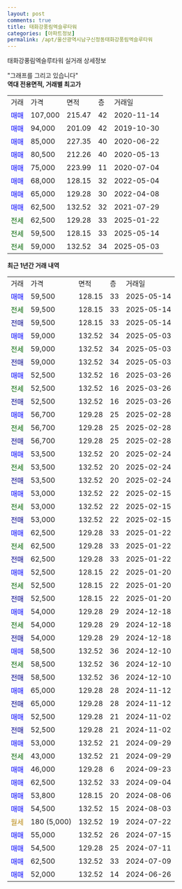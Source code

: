 ```yaml
---
layout: post
comments: true
title: 태화강풍림엑슬루타워
categories: [아파트정보]
permalink: /apt/울산광역시남구신정동태화강풍림엑슬루타워
---
```


태화강풍림엑슬루타워 실거래 상세정보

<script type="text/javascript">
  google.charts.load('current', {'packages':['line', 'corechart']});
  google.charts.setOnLoadCallback(drawChart);

  function drawChart() {
    var data = new google.visualization.DataTable();
    data.addColumn('date', '거래일');
    data.addColumn('number', "매매");
    data.addColumn('number', "전세");
    data.addColumn('number', "전매");

    data.addRows([[new Date(Date.parse("2025-05-14")), 59500, null, null], [new Date(Date.parse("2025-05-14")), null, 59500, null], [new Date(Date.parse("2025-05-14")), null, null, 59500], [new Date(Date.parse("2025-05-03")), 59000, null, null], [new Date(Date.parse("2025-05-03")), null, 59000, null], [new Date(Date.parse("2025-05-03")), null, null, 59000], [new Date(Date.parse("2025-03-26")), 52500, null, null], [new Date(Date.parse("2025-03-26")), null, 52500, null], [new Date(Date.parse("2025-03-26")), null, null, 52500], [new Date(Date.parse("2025-02-28")), 56700, null, null], [new Date(Date.parse("2025-02-28")), null, 56700, null], [new Date(Date.parse("2025-02-28")), null, null, 56700], [new Date(Date.parse("2025-02-24")), 53500, null, null], [new Date(Date.parse("2025-02-24")), null, 53500, null], [new Date(Date.parse("2025-02-24")), null, null, 53500], [new Date(Date.parse("2025-02-15")), 53000, null, null], [new Date(Date.parse("2025-02-15")), null, 53000, null], [new Date(Date.parse("2025-02-15")), null, null, 53000], [new Date(Date.parse("2025-01-22")), 62500, null, null], [new Date(Date.parse("2025-01-22")), null, 62500, null], [new Date(Date.parse("2025-01-22")), null, null, 62500], [new Date(Date.parse("2025-01-20")), 52500, null, null], [new Date(Date.parse("2025-01-20")), null, 52500, null], [new Date(Date.parse("2025-01-20")), null, null, 52500], [new Date(Date.parse("2024-12-18")), 54000, null, null], [new Date(Date.parse("2024-12-18")), null, 54000, null], [new Date(Date.parse("2024-12-18")), null, null, 54000], [new Date(Date.parse("2024-12-10")), 58500, null, null], [new Date(Date.parse("2024-12-10")), null, 58500, null], [new Date(Date.parse("2024-12-10")), null, null, 58500], [new Date(Date.parse("2024-11-12")), 65000, null, null], [new Date(Date.parse("2024-11-12")), null, null, 65000], [new Date(Date.parse("2024-11-02")), 52500, null, null], [new Date(Date.parse("2024-11-02")), null, null, 52500], [new Date(Date.parse("2024-09-29")), 53000, null, null], [new Date(Date.parse("2024-09-29")), null, 43000, null], [new Date(Date.parse("2024-09-23")), 46000, null, null], [new Date(Date.parse("2024-09-04")), 62500, null, null], [new Date(Date.parse("2024-08-06")), 53800, null, null], [new Date(Date.parse("2024-08-03")), 54500, null, null], [new Date(Date.parse("2024-07-22")), null, null, null], [new Date(Date.parse("2024-07-15")), 55000, null, null], [new Date(Date.parse("2024-07-11")), 54500, null, null], [new Date(Date.parse("2024-07-09")), 62500, null, null], [new Date(Date.parse("2024-06-26")), 52000, null, null]]);

    var options = {
      hAxis: {
        format: 'yyyy/MM/dd'
      },    
      lineWidth: 0,
      pointsVisible: true,    
      title: '최근 1년간 유형별 실거래가 분포',
      legend: { position: 'bottom' }
    };

    var formatter = new google.visualization.NumberFormat({pattern:'###,###'} );
    formatter.format(data, 1);
    formatter.format(data, 2);
    
    setTimeout(function() {
        var chart = new google.visualization.LineChart(document.getElementById('columnchart_material'));
        chart.draw(data, (options));
        document.getElementById('loading').style.display = 'none';
    }, 200);
  }
</script>


<div id="loading" style="z-index:20; display: block; margin-left: 0px">"그래프를 그리고 있습니다"</div>
<div id="columnchart_material" style="width: 95%; margin-left: 0px; display: block"></div>
<!-- contents start -->
<b>역대 전용면적, 거래별 최고가</b>
<table class="sortable">
    <tr>
      <td>거래</td>
      <td>가격</td>
      <td>면적</td>
      <td>층</td>
      <td>거래일</td>
    </tr>
        <tr>
          <td><a style="color: blue">매매</a></td>
          <td>107,000</td>
          <td>215.47</td>
          <td>42</td>
          <td>2020-11-14</td>
        </tr>            <tr>
          <td><a style="color: blue">매매</a></td>
          <td>94,000</td>
          <td>201.09</td>
          <td>42</td>
          <td>2019-10-30</td>
        </tr>            <tr>
          <td><a style="color: blue">매매</a></td>
          <td>85,000</td>
          <td>227.35</td>
          <td>40</td>
          <td>2020-06-22</td>
        </tr>            <tr>
          <td><a style="color: blue">매매</a></td>
          <td>80,500</td>
          <td>212.26</td>
          <td>40</td>
          <td>2020-05-13</td>
        </tr>            <tr>
          <td><a style="color: blue">매매</a></td>
          <td>75,000</td>
          <td>223.99</td>
          <td>11</td>
          <td>2020-07-04</td>
        </tr>            <tr>
          <td><a style="color: blue">매매</a></td>
          <td>68,000</td>
          <td>128.15</td>
          <td>32</td>
          <td>2022-05-04</td>
        </tr>            <tr>
          <td><a style="color: blue">매매</a></td>
          <td>65,000</td>
          <td>129.28</td>
          <td>30</td>
          <td>2022-04-08</td>
        </tr>            <tr>
          <td><a style="color: blue">매매</a></td>
          <td>62,500</td>
          <td>132.52</td>
          <td>32</td>
          <td>2021-07-29</td>
        </tr>        
        <tr>
              <td><a style="color: darkgreen">전세</a></td>
              <td>62,500</td>
              <td>129.28</td>
              <td>33</td>
              <td>2025-01-22</td>
            </tr>            <tr>
              <td><a style="color: darkgreen">전세</a></td>
              <td>59,500</td>
              <td>128.15</td>
              <td>33</td>
              <td>2025-05-14</td>
            </tr>            <tr>
              <td><a style="color: darkgreen">전세</a></td>
              <td>59,000</td>
              <td>132.52</td>
              <td>34</td>
              <td>2025-05-03</td>
            </tr>        
    
</table>

<b>최근 1년간 거래 내역</b>

<table class="sortable">
    <tr>
      <td>거래</td>
      <td>가격</td>
      <td>면적</td>
      <td>층</td>
      <td>거래일</td>
    </tr>
    <tr>
      <td><a style="color: blue">매매</a></td>
      <td>59,500</td>
      <td>128.15</td>
      <td>33</td>
      <td>2025-05-14</td>
    </tr>          <tr>
      <td><a style="color: darkgreen">전세</a></td>
      <td>59,500</td>
      <td>128.15</td>
      <td>33</td>
      <td>2025-05-14</td>
    </tr>          <tr>
      <td><a style="color: darkblue">전매</a></td>
      <td>59,500</td>
      <td>128.15</td>
      <td>33</td>
      <td>2025-05-14</td>
    </tr>          <tr>
      <td><a style="color: blue">매매</a></td>
      <td>59,000</td>
      <td>132.52</td>
      <td>34</td>
      <td>2025-05-03</td>
    </tr>          <tr>
      <td><a style="color: darkgreen">전세</a></td>
      <td>59,000</td>
      <td>132.52</td>
      <td>34</td>
      <td>2025-05-03</td>
    </tr>          <tr>
      <td><a style="color: darkblue">전매</a></td>
      <td>59,000</td>
      <td>132.52</td>
      <td>34</td>
      <td>2025-05-03</td>
    </tr>          <tr>
      <td><a style="color: blue">매매</a></td>
      <td>52,500</td>
      <td>132.52</td>
      <td>16</td>
      <td>2025-03-26</td>
    </tr>          <tr>
      <td><a style="color: darkgreen">전세</a></td>
      <td>52,500</td>
      <td>132.52</td>
      <td>16</td>
      <td>2025-03-26</td>
    </tr>          <tr>
      <td><a style="color: darkblue">전매</a></td>
      <td>52,500</td>
      <td>132.52</td>
      <td>16</td>
      <td>2025-03-26</td>
    </tr>          <tr>
      <td><a style="color: blue">매매</a></td>
      <td>56,700</td>
      <td>129.28</td>
      <td>25</td>
      <td>2025-02-28</td>
    </tr>          <tr>
      <td><a style="color: darkgreen">전세</a></td>
      <td>56,700</td>
      <td>129.28</td>
      <td>25</td>
      <td>2025-02-28</td>
    </tr>          <tr>
      <td><a style="color: darkblue">전매</a></td>
      <td>56,700</td>
      <td>129.28</td>
      <td>25</td>
      <td>2025-02-28</td>
    </tr>          <tr>
      <td><a style="color: blue">매매</a></td>
      <td>53,500</td>
      <td>132.52</td>
      <td>20</td>
      <td>2025-02-24</td>
    </tr>          <tr>
      <td><a style="color: darkgreen">전세</a></td>
      <td>53,500</td>
      <td>132.52</td>
      <td>20</td>
      <td>2025-02-24</td>
    </tr>          <tr>
      <td><a style="color: darkblue">전매</a></td>
      <td>53,500</td>
      <td>132.52</td>
      <td>20</td>
      <td>2025-02-24</td>
    </tr>          <tr>
      <td><a style="color: blue">매매</a></td>
      <td>53,000</td>
      <td>132.52</td>
      <td>22</td>
      <td>2025-02-15</td>
    </tr>          <tr>
      <td><a style="color: darkgreen">전세</a></td>
      <td>53,000</td>
      <td>132.52</td>
      <td>22</td>
      <td>2025-02-15</td>
    </tr>          <tr>
      <td><a style="color: darkblue">전매</a></td>
      <td>53,000</td>
      <td>132.52</td>
      <td>22</td>
      <td>2025-02-15</td>
    </tr>          <tr>
      <td><a style="color: blue">매매</a></td>
      <td>62,500</td>
      <td>129.28</td>
      <td>33</td>
      <td>2025-01-22</td>
    </tr>          <tr>
      <td><a style="color: darkgreen">전세</a></td>
      <td>62,500</td>
      <td>129.28</td>
      <td>33</td>
      <td>2025-01-22</td>
    </tr>          <tr>
      <td><a style="color: darkblue">전매</a></td>
      <td>62,500</td>
      <td>129.28</td>
      <td>33</td>
      <td>2025-01-22</td>
    </tr>          <tr>
      <td><a style="color: blue">매매</a></td>
      <td>52,500</td>
      <td>128.15</td>
      <td>22</td>
      <td>2025-01-20</td>
    </tr>          <tr>
      <td><a style="color: darkgreen">전세</a></td>
      <td>52,500</td>
      <td>128.15</td>
      <td>22</td>
      <td>2025-01-20</td>
    </tr>          <tr>
      <td><a style="color: darkblue">전매</a></td>
      <td>52,500</td>
      <td>128.15</td>
      <td>22</td>
      <td>2025-01-20</td>
    </tr>          <tr>
      <td><a style="color: blue">매매</a></td>
      <td>54,000</td>
      <td>129.28</td>
      <td>29</td>
      <td>2024-12-18</td>
    </tr>          <tr>
      <td><a style="color: darkgreen">전세</a></td>
      <td>54,000</td>
      <td>129.28</td>
      <td>29</td>
      <td>2024-12-18</td>
    </tr>          <tr>
      <td><a style="color: darkblue">전매</a></td>
      <td>54,000</td>
      <td>129.28</td>
      <td>29</td>
      <td>2024-12-18</td>
    </tr>          <tr>
      <td><a style="color: blue">매매</a></td>
      <td>58,500</td>
      <td>132.52</td>
      <td>36</td>
      <td>2024-12-10</td>
    </tr>          <tr>
      <td><a style="color: darkgreen">전세</a></td>
      <td>58,500</td>
      <td>132.52</td>
      <td>36</td>
      <td>2024-12-10</td>
    </tr>          <tr>
      <td><a style="color: darkblue">전매</a></td>
      <td>58,500</td>
      <td>132.52</td>
      <td>36</td>
      <td>2024-12-10</td>
    </tr>          <tr>
      <td><a style="color: blue">매매</a></td>
      <td>65,000</td>
      <td>129.28</td>
      <td>28</td>
      <td>2024-11-12</td>
    </tr>          <tr>
      <td><a style="color: darkblue">전매</a></td>
      <td>65,000</td>
      <td>129.28</td>
      <td>28</td>
      <td>2024-11-12</td>
    </tr>          <tr>
      <td><a style="color: blue">매매</a></td>
      <td>52,500</td>
      <td>129.28</td>
      <td>21</td>
      <td>2024-11-02</td>
    </tr>          <tr>
      <td><a style="color: darkblue">전매</a></td>
      <td>52,500</td>
      <td>129.28</td>
      <td>21</td>
      <td>2024-11-02</td>
    </tr>          <tr>
      <td><a style="color: blue">매매</a></td>
      <td>53,000</td>
      <td>132.52</td>
      <td>21</td>
      <td>2024-09-29</td>
    </tr>          <tr>
      <td><a style="color: darkgreen">전세</a></td>
      <td>43,000</td>
      <td>132.52</td>
      <td>21</td>
      <td>2024-09-29</td>
    </tr>          <tr>
      <td><a style="color: blue">매매</a></td>
      <td>46,000</td>
      <td>129.28</td>
      <td>6</td>
      <td>2024-09-23</td>
    </tr>          <tr>
      <td><a style="color: blue">매매</a></td>
      <td>62,500</td>
      <td>132.52</td>
      <td>33</td>
      <td>2024-09-04</td>
    </tr>          <tr>
      <td><a style="color: blue">매매</a></td>
      <td>53,800</td>
      <td>128.15</td>
      <td>20</td>
      <td>2024-08-06</td>
    </tr>          <tr>
      <td><a style="color: blue">매매</a></td>
      <td>54,500</td>
      <td>132.52</td>
      <td>15</td>
      <td>2024-08-03</td>
    </tr>          <tr>
      <td><a style="color: darkgoldenrod">월세</a></td>
      <td>180 (5,000)</td>
      <td>132.52</td>
      <td>19</td>
      <td>2024-07-22</td>
    </tr>          <tr>
      <td><a style="color: blue">매매</a></td>
      <td>55,000</td>
      <td>132.52</td>
      <td>26</td>
      <td>2024-07-15</td>
    </tr>          <tr>
      <td><a style="color: blue">매매</a></td>
      <td>54,500</td>
      <td>129.28</td>
      <td>25</td>
      <td>2024-07-11</td>
    </tr>          <tr>
      <td><a style="color: blue">매매</a></td>
      <td>62,500</td>
      <td>132.52</td>
      <td>33</td>
      <td>2024-07-09</td>
    </tr>          <tr>
      <td><a style="color: blue">매매</a></td>
      <td>52,000</td>
      <td>132.52</td>
      <td>14</td>
      <td>2024-06-26</td>
    </tr>      </table>
<!-- contents end -->    

